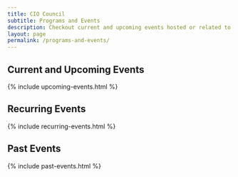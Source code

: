 ```yaml
---
title: CIO Council
subtitle: Programs and Events
description: Checkout current and upcoming events hosted or related to the CIO Council! 
layout: page
permalink: /programs-and-events/
---
```

<h2 class="margin-top-3">Current and Upcoming Events</h2>

{% include upcoming-events.html %}

<div class="fade_line"></div>

<h2 class="margin-top-3">Recurring Events</h2>

{% include recurring-events.html %}

<div class="fade_line"></div>

<h2>Past Events</h2>

{% include past-events.html %}

